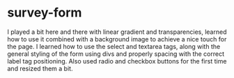 # survey-form

I played a bit here and there with linear gradient and transparencies, learned how to use it combined with a background image to achieve a nice touch for the page. I learned how to use the select and textarea tags, along with the general styling of the form using divs and properly spacing with the correct label tag positioning. Also used radio and checkbox buttons for the first time and resized them a bit.
